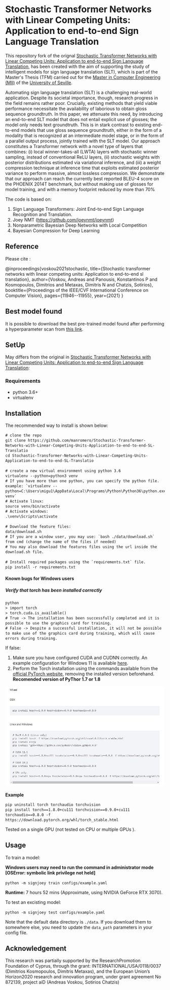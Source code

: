 # Stochastic Transformer Networks with Linear Competing Units: Application to end-to-end Sign Language Translation 

This repository fork of the orignal [Stochastic Transformer Networks with Linear Competing Units: Application to end-to-end Sign Language Translation](https://github.com/avoskou/Stochastic-Transformer-Networks-with-Linear-Competing-Units-Application-to-end-to-end-SL-Translatio), has been created with the aim of supporting the study of intelligent models for sign language translation (SLT), which is part of the Master's Thesis (TFM) carried out for the [Master in Computer Engineering (MII)](https://www.mii.us.es/) of the [University of Seville](https://www.us.es/).

Automating sign language translation (SLT) is a challenging real-world application. Despite its societal importance, though, research progress in the field remains rather poor. Crucially, existing methods that yield viable performance necessitate the availability of laborious to obtain gloss sequence groundtruth. In this paper, we attenuate this need, by introducing an end-to-end SLT model that does not entail explicit use of glosses; the model only needs text groundtruth. This is in stark contrast to existing end-to-end models that use gloss sequence groundtruth, either in the form of a modality that is recognized at an intermediate model stage, or in the form of a parallel output process, jointly trained with the SLT model. Our approach constitutes a Transformer network with a novel type of layers that combines: (i) local winner-takes-all (LWTA) layers with stochastic winner sampling, instead of conventional ReLU layers, (ii) stochastic weights with posterior distributions estimated via variational inference, and (iii) a weight compression technique at inference time that exploits estimated posterior variance to perform massive, almost lossless compression. We demonstrate that our approach can reach the currently best reported BLEU-4 score on the PHOENIX 2014T benchmark, but without making use of glosses for model training, and with a memory footprint reduced by more than 70%

The code is based on:
1. Sign Language Transformers: Joint End-to-end Sign Language Recognition and Translation.
2. Joey NMT (https://github.com/joeynmt/joeynmt) 
3. Nonparametric Bayesian Deep Networks with Local Competition
4. Bayesian Compression for Deep Learning


## Reference

Please cite :

@inproceedings{voskou2021stochastic,
  title={Stochastic transformer networks with linear competing units: Application to end-to-end sl translation},
  author={Voskou, Andreas and Panousis, Konstantinos P and Kosmopoulos, Dimitrios and Metaxas, Dimitris N and Chatzis, Sotirios},
  booktitle={Proceedings of the IEEE/CVF International Conference on Computer Vision},
  pages={11946--11955},
  year={2021}
}

## Best model found

It is possible to download the best pre-trained model found after performing a hyperparameter scan from [this link](https://uses0-my.sharepoint.com/:u:/g/personal/mignunolm_alum_us_es/EVLPxAKQedBHk_FqatNqDqIB-VAqsYqV_1sgCrpbWH49zQ?e=1xs4ul).

## SetUp

May differs from the original in [Stochastic Transformer Networks with Linear Competing Units: Application to end-to-end Sign Language Translation](https://github.com/avoskou/Stochastic-Transformer-Networks-with-Linear-Competing-Units-Application-to-end-to-end-SL-Translatio):

### Requirements
* python 3.6+
* virtualenv

## Installation

The recommended way to install is shown below:

```
# clone the repo
git clone https://github.com/manromero/Stochastic-Transformer-Networks-with-Linear-Competing-Units-Application-to-end-to-end-SL-Translatio
cd Stochastic-Transformer-Networks-with-Linear-Competing-Units-Application-to-end-to-end-SL-Translatio

# create a new virtual environment using python 3.6
virtualenv --python=python3 venv
# If you have more than one python, you can specify the python file. 
example: `virtualenv --python=C:\Users\migu1\AppData\Local\Programs\Python\Python36\python.exe venv`
# Activate linux:
source venv/bin/activate
# Activate windows:
.\venv\Scripts\activate

# Download the feature files:
data/download.sh
# If you are a window user, you may use: `bash ./data/download.sh` from cmd (change the name of the files if needed)
# You may also download the features files using the url inside the download.sh file.

# Install required packages using the `requirements.txt` file.
pip install -r requirements.txt
```

#### Known bugs for Windows users

##### Verify that torch has been installed correctly

```
python
> import torch
> torch.cuda.is_available()
# True -> The installation has been successfully completed and it is possible to use the graphics card for training.
# False -> Despite a successful installation, it will not be possible to make use of the graphics card during training, which will cause errors during training.
```

If false:

1. Make sure you have configured CUDA and CUDNN correctly. An example configuration for Windows 11 is available [here](https://youtu.be/OEFKlRSd8Ic?t=123).
2. Perform the Torch installation using the commands available from the [official PyTorch website](https://pytorch.org/get-started/locally/), removing the installed version beforehand. **Recomended version of PyThor 1.7 or 1.8**

![PyTorch install command example](assets_readme/pytorch_install_command.jpg)

**Example**

```
pip uninstall torch torchaudio torchvision
pip install torch==1.8.0+cu111 torchvision==0.9.0+cu111 torchaudio==0.8.0 -f https://download.pytorch.org/whl/torch_stable.html
```

Tested on a single GPU (not tested on CPU or multiple GPUs ).
## Usage

To train a model:

**Windows users may need to run the command in administrator mode [OSError: symbolic link privilege not held]**

  `python -m signjoey train configs/example.yaml`

**Runtime:** 7 hours 52 mins (Approximate, using NVIDIA GeForce RTX 3070).
  
To test  an excisting model:
  
  `python -m signjoey test configs/example.yaml`
  
Note that the default data directory is `./data`. If you download them to somewhere else, you need to update the `data_path` parameters in your config file.

## Acknowledgement
This  research  was  partially  supported  by  the  ResearchPromotion  Foundation  of  Cyprus,  through  the  grant:  INTERNATIONAL/USA/0118/0037  (Dimitrios  Kosmopoulos, Dimitris Metaxas), and the European Union’s Horizon2020 research and innovation program, under grant agreement  No  872139,  project  aiD  (Andreas  Voskou,  Sotirios Chatzis)
